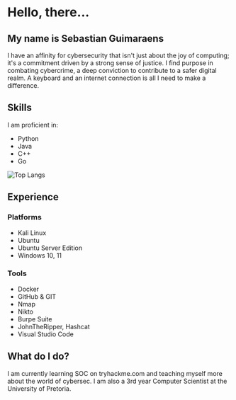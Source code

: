 # Hello, there...
## My name is Sebastian Guimaraens
I have an affinity for cybersecurity that isn't just about the joy of computing; it's a commitment driven by a strong sense of justice. I find purpose in combating cybercrime, a deep conviction to contribute to a safer digital realm. A keyboard and an internet connection is all I need to make a difference.

## Skills
I am proficient in:
- Python
- Java
- C++
- Go

![Top Langs](https://github-readme-stats.vercel.app/api/top-langs/?username=S3BzA&layout=compact&show_icons=true&theme=gruvbox&bg_color=45,080965,24479D)

## Experience
### Platforms
- Kali Linux
- Ubuntu
- Ubuntu Server Edition
- Windows 10, 11

### Tools
- Docker
- GitHub & GIT
- Nmap
- Nikto
- Burpe Suite
- JohnTheRipper, Hashcat
- Visual Studio Code

## What do I do?
I am currently learning SOC on tryhackme.com and teaching myself more about the world of cybersec. I am also a 3rd year Computer Scientist at the University of Pretoria.

